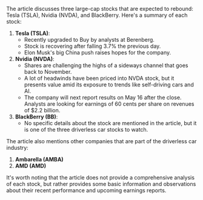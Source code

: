 The article discusses three large-cap stocks that are expected to rebound: Tesla (TSLA), Nvidia (NVDA), and BlackBerry. Here's a summary of each stock:

1. **Tesla (TSLA)**:
	* Recently upgraded to Buy by analysts at Berenberg.
	* Stock is recovering after falling 3.7% the previous day.
	* Elon Musk's big China push raises hopes for the company.
2. **Nvidia (NVDA)**:
	* Shares are challenging the highs of a sideways channel that goes back to November.
	* A lot of headwinds have been priced into NVDA stock, but it presents value amid its exposure to trends like self-driving cars and AI.
	* The company will next report results on May 16 after the close. Analysts are looking for earnings of 60 cents per share on revenues of $2.2 billion.
3. **BlackBerry (BB)**:
	* No specific details about the stock are mentioned in the article, but it is one of the three driverless car stocks to watch.

The article also mentions other companies that are part of the driverless car industry:

1. **Ambarella (AMBA)**
2. **AMD (AMD)**

It's worth noting that the article does not provide a comprehensive analysis of each stock, but rather provides some basic information and observations about their recent performance and upcoming earnings reports.